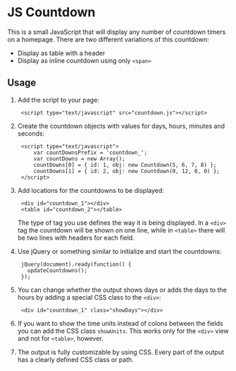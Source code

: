 JS Countdown
============

This is a small JavaScript that will display any number of countdown timers on
a homepage. There are two different variations of this countdown:

  - Display as table with a header
  - Display as inline countdown using only `<span>`

Usage
-----

1. Add the script to your page:

        <script type="text/javascript" src="countdown.js"></script>
     
2. Create the countdown objects with values for days, hours, minutes and seconds:

        <script type="text/javascript">
            var countDownsPrefix = 'countdown_';
            var countDowns = new Array();
            countDowns[0] = { id: 1, obj: new Countdown(5, 6, 7, 8) };
            countDowns[1] = { id: 2, obj: new Countdown(0, 12, 0, 0) };
        </script>
        
3. Add locations for the countdowns to be displayed:

        <div id="countdown_1"></div>
        <table id="countdown_2"></table>
        
    The type of tag you use defines the way it is being displayed. In a `<div>` tag the
    countdown will be shown on one line, while in `<table>` there will be two lines with
    headers for each field.
        
4. Use jQuery or something similar to initialize and start the countdowns:

        jQuery(document).ready(function() {
          updateCountdowns();
        });
        
5. You can change whether the output shows days or adds the days to the hours by adding a
   special CSS class to the `<div>`:
   
        <div id="countdown_1" class="showDays"></div>
        
6. If you want to show the time units instead of colons between the fields you can add the
   CSS class `showUnits`. This works only for the `<div>` view and not for `<table>`, however.
        
7. The output is fully customizable by using CSS. Every part of the output has a clearly
   defined CSS class or path.
